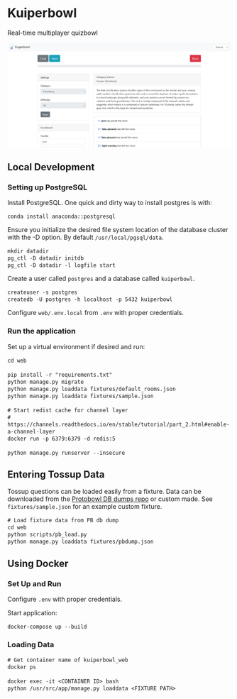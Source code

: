 # Kuiperbowl

Real-time multiplayer quizbowl

![Quizbowl game page](docs/game.png)

## Local Development

### Setting up PostgreSQL
Install PostgreSQL. One quick and dirty way to install postgres is with:
```
conda install anaconda::postgresql
```

Ensure you initialize the desired file system location of the database cluster with the -D option. By default `/usr/local/pgsql/data`. 
```
mkdir datadir
pg_ctl -D datadir initdb
pg_ctl -D datadir -l logfile start
```

Create a user called `postgres` and a database called `kuiperbowl`.
```
createuser -s postgres
createdb -U postgres -h localhost -p 5432 kuiperbowl
```

Configure `web/.env.local` from `.env` with proper credentials.

### Run the application
Set up a virtual environment if desired and run:

```
cd web

pip install -r "requirements.txt"
python manage.py migrate
python manage.py loaddata fixtures/default_rooms.json
python manage.py loaddata fixtures/sample.json

# Start redist cache for channel layer
# https://channels.readthedocs.io/en/stable/tutorial/part_2.html#enable-a-channel-layer
docker run -p 6379:6379 -d redis:5

python manage.py runserver --insecure
```

## Entering Tossup Data

Tossup questions can be loaded easily from a fixture. Data can be downloaded
from the [Protobowl DB dumps repo](https://github.com/neotenic/database-dumps)
or custom made. See `fixtures/sample.json` for an example custom fixture.

```
# Load fixture data from PB db dump
cd web
python scripts/pb_load.py
python manage.py loaddata fixtures/pbdump.json
```

## Using Docker

### Set Up and Run

Configure `.env` with proper credentials.

Start application:

```
docker-compose up --build
```

### Loading Data

```
# Get container name of kuiperbowl_web
docker ps

docker exec -it <CONTAINER ID> bash
python /usr/src/app/manage.py loaddata <FIXTURE PATH>
```
